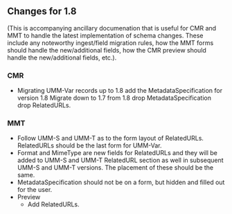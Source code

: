 ## Changes for 1.8

(This is accompanying ancillary documenation that is useful for CMR and MMT to handle the latest implementation of schema changes.  These include any noteworthy ingest/field migration rules, how the MMT forms should handle the new/additional fields, how the CMR preview should handle the new/additional fields, etc.).

### CMR
- Migrating UMM-Var records up to 1.8 add the MetadataSpecification for version 1.8
  Migrate down to 1.7 from 1.8 drop MetadataSpecification drop RelatedURLs.

### MMT
- Follow UMM-S and UMM-T as to the form layout of RelatedURLs. RelatedURLs should be the last form for UMM-Var.
- Format and MimeType are new fields for RelatedURLs and they will be added to UMM-S and UMM-T RelatedURL section as well in subsequent UMM-S and UMM-T versions. The placement of these should be the same.
- MetadataSpecification should not be on a form, but hidden and filled out for the user.
- Preview
    - Add RelatedURLs.
